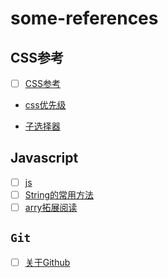 # some-references
## CSS参考
 - [ ] [CSS参考](https://developer.mozilla.org/zh-CN/docs/Web/CSS/Reference) 
 <!-- - [x] 已完成 -->


- [css优先级](https://developer.mozilla.org/zh-CN/docs/Web/CSS/Specificity)

- [子选择器](https://developer.mozilla.org/zh-CN/docs/Web/CSS/Child_selectors)

## Javascript
- [ ] [js](https://developer.mozilla.org/zh-CN/docs/Learn/JavaScript/First_steps)
- [ ] [String的常用方法](https://developer.mozilla.org/zh-CN/docs/Web/JavaScript/Reference/Global_Objects/String)
- [ ] [arry拓展阅读](https://developer.mozilla.org/zh-CN/docs/Web/JavaScript/Reference/Global_Objects/Array)

## `Git`
- [ ] [关于Github](https://www.liaoxuefeng.com/wiki/0013739516305929606dd18361248578c67b8067c8c017b000/00137396287703354d8c6c01c904c7d9ff056ae23da865a000)